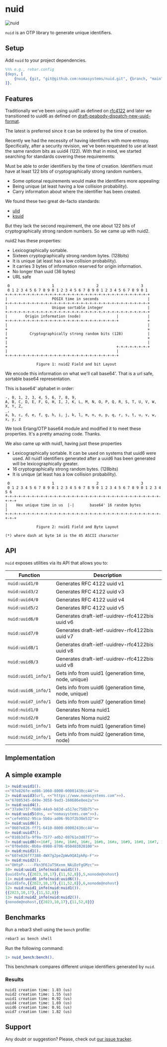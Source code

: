 # nuid
![nuid](https://github.com/nomasystems/nuid/actions/workflows/build.yml/badge.svg)

`nuid` is an OTP library to generate unique identifiers.

## Setup

Add `nuid` to your project dependencies.

```erl
%%% e.g., rebar.config
{deps, [
    {nuid, {git, "git@github.com:nomasystems/nuid.git", {branch, "main"}}}
]}.
```

## Features

Traditionally we've been using uuid1 as defined on [rfc4122](https://datatracker.ietf.org/doc/html/rfc4122) and later we transitioned to uuid6 as defined on [draft-peabody-dispatch-new-uuid-format](https://datatracker.ietf.org/doc/html/draft-peabody-dispatch-new-uuid-format).

The latest is preferred since it can be ordered by the time of creation.

Recently we had the necessity of having identifiers with more entropy. Specifically, after a security revision, we've been requested to use at least the same random bits as uuid4 (122). With that in mind, we started searching for standards covering these requirements:

Must be able to order identifiers by the time of creation.
Identifiers must have at least 122 bits of cryptographically strong random numbers.

- Some optional requirements would make the identifiers more appealing:
- Being unique (at least having a low collision probability).
- Carry information about where the identifier has been created.

We found these two great de-facto standards: 
- [ulid](https://github.com/ulid/spec)
- [ksuid](https://github.com/segmentio/ksuid)

But they lack the second requirement, the one about 122 bits of cryptographically strong random numbers. So we came up with nuid2. 

nuid2 has these properties:

- Lexicographically sortable.
- Sixteen cryptographically strong random bytes. (128bits)
- It is unique (at least has a low collision probability).
- It carries 3 bytes of information reserved for origin information.
- No longer than uuid (36 bytes)
- URL safe


```
 0                   1                   2                   3
 0 1 2 3 4 5 6 7 8 9 0 1 2 3 4 5 6 7 8 9 0 1 2 3 4 5 6 7 8 9 0 1
+-+-+-+-+-+-+-+-+-+-+-+-+-+-+-+-+-+-+-+-+-+-+-+-+-+-+-+-+-+-+-+-+
|                    POSIX time in seconds                      |
+-+-+-+-+-+-+-+-+-+-+-+-+-+-+-+-+-+-+-+-+-+-+-+-+-+-+-+-+-+-+-+-+
|                    Unique sortable integer                    |
+-+-+-+-+-+-+-+-+-+-+-+-+-+-+-+-+-+-+-+-+-+-+-+-+-+-+-+-+-+-+-+-+
|        Origin information (node)                |             |
+-+-+-+-+-+-+-+-+-+-+-+-+-+-+-+-+-+-+-+-+-+-+-+-+-+             +
|                                                               |
+                                                               +
|          Cryptographically strong random bits (128)           |
+                                                               +
|                                                               |
+                                                 +-+-+-+-+-+-+-+
|                                                 |
+-+-+-+-+-+-+-+-+-+-+-+-+-+-+-+-+-+-+-+-+-+-+-+-+-+

              Figure 1: nuid2 Field and bit Layout
```

We encode this information on what we'll call base64'. That is a url safe, sortable base64
representation.


This is base64' alphabet in order:

```
-, 0, 1, 2, 3, 4, 5, 6, 7, 8, 9,
A, B, C, D, E, F, G, H, I, J, K, L, M, N, O, P, Q, R, S, T, U, V, W, X, Y, Z,
_,
a, b, c, d, e, f, g, h, i, j, k, l, m, n, o, p, q, r, s, t, u, v, w, x, y, z
```

We took Erlang/OTP base64 module and modified it to meet these properties.
It's a pretty amazing code. Thanks.

We also came up with nuid1, having just these properties

- Lexicographically sortable. It can be used on systems that uuid6 were used. All nuid1 identifiers generated after a uuid6 has been generated will be lexicographically greater.
- 16 cryptographically strong random bytes. (128bits)
- It is unique (at least has a low collision probability).


```
 0                   1                   2                   3
 0 1 2 3 4 5 6 7 8 9 0 1 2 3 4 5 6 7 8 9 0 1 2 3 4 5 6 7 8 9 0 1 2 3 4 5 6
+-+-+-+-+-+-+-+-+-+-+-+-+-+-+-+-+-+-+-+-+-+-+-+-+-+-+-+-+-+-+-+-+-+-+-+-+-+
|    Hex unique time in us  |-|       base64' 16 random bytes             |
+-+-+-+-+-+-+-+-+-+-+-+-+-+-+-+-+-+-+-+-+-+-+-+-+-+-+-+-+-+-+-+-+-+-+-+-+-+

              Figure 2: nuid1 Field and Byte Layout

(*) where dash at byte 14 is the 45 ASCII character

```


## API
`nuid` exposes utilities via its API that allows you to:

| Function | Description |
| --------  | ------------ |
| `nuid:uuid1/0` | Generates RFC 4122 uuid v1 |
| `nuid:uuid3/2` | Generates RFC 4122 uuid v3 |
| `nuid:uuid4/0` | Generates RFC 4122 uuid v4 |
| `nuid:uuid5/2` | Generates RFC 4122 uuid v5 |
| `nuid:uuid6/0` | Generates draft-ietf-uuidrev-rfc4122bis uuid v6 |
| `nuid:uuid7/0` | Generates draft-ietf-uuidrev-rfc4122bis uuid v7 |
| `nuid:uuid8/1` | Generates draft-ietf-uuidrev-rfc4122bis uuid v8 |
| `nuid:uuid8/3` | Generates draft-ietf-uuidrev-rfc4122bis uuid v8 |
| `nuid:uuid1_info/1` | Gets info from uuid1 (generation time, node, unique) |
| `nuid:uuid6_info/1` | Gets info from uuid6 (generation time, node, unique) |
| `nuid:uuid7_info/1` | Gets info from uuid7 (generation time) |
| `nuid:nuid1/0` | Generates Noma nuid1 |
| `nuid:nuid2/0` | Generates Noma nuid2 |
| `nuid:nuid1_info/1` | Gets info from nuid1 (generation time) |
| `nuid:nuid2_info/1` | Gets info from nuid2 (generation time, node) |


## Implementation


## A simple example

```erl
1> nuid:uuid1().
<<"07e826fe-ed86-1060-8000-00001430cc44">>
2> nuid:uuid3(url, <<"https://www.nomasystems.com">>).
<<"67805345-d49e-3058-9ad3-160686e8ee2a">>
3> nuid:uuid4().                                      
<<"37a9e737-f680-44a9-b83d-a517ec758b75">>
4> nuid:uuid5(dns, <<"nomasystems.com">>).
<<"cefe05b2-95ca-5b0a-ad06-9b3f2b38e532">>
5> nuid:uuid6().                         
<<"0607e826-ff71-6410-8000-00002430cc44">>
6> nuid:uuid7().
<<"018b3d7a-9f9a-7577-adb2-08761e3d87f7">>
7> nuid:uuid8(<<16#f, 16#e, 16#d, 16#c, 16#b, 16#a, 16#9, 16#8, 16#7, 16#6, 16#5, 16#4, 16#3, 16#2, 16#1, 16#0>>).
<<"0f0e0d0c-0b0a-8908-8706-050403020100">>
8> nuid:nuid1().
<<"607e826ff7388-4WX7g2peZpWw9QAIpkRp-F">>
9> nuid:nuid2().
<<"OHtpP-----Fkn3F6JaT5Kxnm_NAiDzFgGMzc">>
10> nuid:uuid1_info(nuid:uuid1()).
{uuidInfo,{{2023,10,17},{11,52,8}},5,nonode@nohost}
11> nuid:uuid6_info(nuid:uuid6()).
{uuidInfo,{{2023,10,17},{11,52,8}},6,nonode@nohost}
12> nuid:nuid1_info(nuid:nuid1()).
{{2023,10,17},{11,52,8}}
13> nuid:nuid2_info(nuid:nuid2()).
{nonode@nohost,{{2023,10,17},{11,52,8}}}
```

## Benchmarks

Run a rebar3 shell using the `bench` profile:
```sh
rebar3 as bench shell
```
Run the following command:
```erl
1> nuid_bench:bench().
```

This benchmark compares different unique identifiers generated by `nuid`.

### Results

```
nuid1 creation time: 1.83 (us)
nuid2 creation time: 1.55 (us)
uuid1 creation time: 0.92 (us)
uuid4 creation time: 1.69 (us)
uuid6 creation time: 0.91 (us)
uuid7 creation time: 1.82 (us)
```

## Support

Any doubt or suggestion? Please, check out [our issue tracker](https://github.com/nomasystems/nuid/issues).
